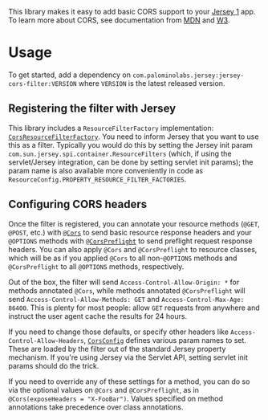 This library makes it easy to add basic CORS support to your [Jersey 1](https://jersey.java.net/) app. To learn more about CORS, see documentation from [MDN](https://developer.mozilla.org/en-US/docs/HTTP/Access_control_CORS) and [W3](http://www.w3.org/TR/cors/).

# Usage
To get started, add a dependency on `com.palominolabs.jersey:jersey-cors-filter:VERSION` where `VERSION` is the latest released version.

## Registering the filter with Jersey
This library includes a `ResourceFilterFactory` implementation: [`CorsResourceFilterFactory`](https://github.com/palominolabs/jersey-cors-filter/blob/master/src/main/java/com/palominolabs/jersey/cors/CorsResourceFilterFactory.java). You need to inform Jersey that you want to use this as a filter. Typically you would do this by setting the Jersey init param `com.sun.jersey.spi.container.ResourceFilters` (which, if using the servlet/Jersey integration, can be done by setting servlet init params); the param name is also available more conveniently in code as `ResourceConfig.PROPERTY_RESOURCE_FILTER_FACTORIES`.

## Configuring CORS headers
Once the filter is registered, you can annotate your resource methods (`@GET`, `@POST`, etc.) with [`@Cors`](https://github.com/palominolabs/jersey-cors-filter/blob/master/src/main/java/com/palominolabs/jersey/cors/Cors.java) to send basic resource response headers and your `@OPTIONS` methods with [`@CorsPreflight`](https://github.com/palominolabs/jersey-cors-filter/blob/master/src/main/java/com/palominolabs/jersey/cors/CorsPreflight.java) to send preflight request response headers. You can also apply `@Cors` and `@CorsPreflight` to resource classes, which will be as if you applied `@Cors` to all non-`@OPTIONS` methods and `@CorsPreflight` to all `@OPTIONS` methods, respectively.

Out of the box, the filter will send `Access-Control-Allow-Origin: *` for methods annotated `@Cors`, while methods annotated `@CorsPreflight` will send  `Access-Control-Allow-Methods: GET` and `Access-Control-Max-Age: 86400`. This is plenty for most people: allow `GET` requests from anywhere and instruct the user agent cache the results for 24 hours.

If you need to change those defaults, or specify other headers like `Access-Control-Allow-Headers`, [`CorsConfig`](https://github.com/palominolabs/jersey-cors-filter/blob/master/src/main/java/com/palominolabs/jersey/cors/CorsConfig.java) defines various param names to set. These are loaded by the filter out of the standard Jersey property mechanism. If you're using Jersey via the Servlet API, setting servlet init params should do the trick.

If you need to override any of these settings for a method, you can do so via the optional values on `@Cors` and `@CorsPreflight`, as in `@Cors(exposeHeaders = "X-FooBar")`. Values specified on method annotations take precedence over class annotations.